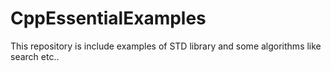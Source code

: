 # CppEssentialExamples
This repository is include examples of STD library and some algorithms like search etc.. 
